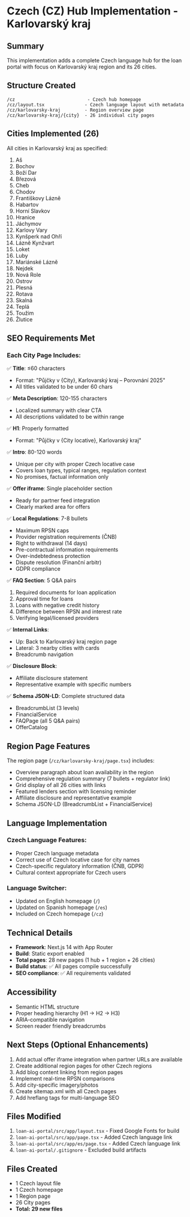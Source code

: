 # Czech (CZ) Hub Implementation - Karlovarský kraj

## Summary

This implementation adds a complete Czech language hub for the loan portal with focus on Karlovarský kraj region and its 26 cities.

## Structure Created

```
/cz                           - Czech hub homepage
/cz/layout.tsx               - Czech language layout with metadata
/cz/karlovarsky-kraj         - Region overview page
/cz/karlovarsky-kraj/{city}  - 26 individual city pages
```

## Cities Implemented (26)

All cities in Karlovarský kraj as specified:

1. Aš
2. Bochov
3. Boží Dar
4. Březová
5. Cheb
6. Chodov
7. Františkovy Lázně
8. Habartov
9. Horní Slavkov
10. Hranice
11. Jáchymov
12. Karlovy Vary
13. Kynšperk nad Ohří
14. Lázně Kynžvart
15. Loket
16. Luby
17. Mariánské Lázně
18. Nejdek
19. Nová Role
20. Ostrov
21. Plesná
22. Rotava
23. Skalná
24. Teplá
25. Toužim
26. Žlutice

## SEO Requirements Met

### Each City Page Includes:

✅ **Title**: ≤60 characters
   - Format: "Půjčky v {City}, Karlovarský kraj – Porovnání 2025"
   - All titles validated to be under 60 chars

✅ **Meta Description**: 120-155 characters
   - Localized summary with clear CTA
   - All descriptions validated to be within range

✅ **H1**: Properly formatted
   - Format: "Půjčky v {City locative}, Karlovarský kraj"

✅ **Intro**: 80-120 words
   - Unique per city with proper Czech locative case
   - Covers loan types, typical ranges, regulation context
   - No promises, factual information only

✅ **Offer iframe**: Single placeholder section
   - Ready for partner feed integration
   - Clearly marked area for offers

✅ **Local Regulations**: 7-8 bullets
   - Maximum RPSN caps
   - Provider registration requirements (ČNB)
   - Right to withdrawal (14 days)
   - Pre-contractual information requirements
   - Over-indebtedness protection
   - Dispute resolution (Finanční arbitr)
   - GDPR compliance

✅ **FAQ Section**: 5 Q&A pairs
   1. Required documents for loan application
   2. Approval time for loans
   3. Loans with negative credit history
   4. Difference between RPSN and interest rate
   5. Verifying legal/licensed providers

✅ **Internal Links**:
   - Up: Back to Karlovarský kraj region page
   - Lateral: 3 nearby cities with cards
   - Breadcrumb navigation

✅ **Disclosure Block**:
   - Affiliate disclosure statement
   - Representative example with specific numbers

✅ **Schema JSON-LD**: Complete structured data
   - BreadcrumbList (3 levels)
   - FinancialService
   - FAQPage (all 5 Q&A pairs)
   - OfferCatalog

## Region Page Features

The region page (`/cz/karlovarsky-kraj/page.tsx`) includes:

- Overview paragraph about loan availability in the region
- Comprehensive regulation summary (7 bullets + regulator link)
- Grid display of all 26 cities with links
- Featured lenders section with licensing reminder
- Affiliate disclosure and representative example
- Schema JSON-LD (BreadcrumbList + FinancialService)

## Language Implementation

### Czech Language Features:
- Proper Czech language metadata
- Correct use of Czech locative case for city names
- Czech-specific regulatory information (ČNB, GDPR)
- Cultural context appropriate for Czech users

### Language Switcher:
- Updated on English homepage (`/`)
- Updated on Spanish homepage (`/es`)
- Included on Czech homepage (`/cz`)

## Technical Details

- **Framework**: Next.js 14 with App Router
- **Build**: Static export enabled
- **Total pages**: 28 new pages (1 hub + 1 region + 26 cities)
- **Build status**: ✅ All pages compile successfully
- **SEO compliance**: ✅ All requirements validated

## Accessibility

- Semantic HTML structure
- Proper heading hierarchy (H1 → H2 → H3)
- ARIA-compatible navigation
- Screen reader friendly breadcrumbs

## Next Steps (Optional Enhancements)

1. Add actual offer iframe integration when partner URLs are available
2. Create additional region pages for other Czech regions
3. Add blog content linking from region pages
4. Implement real-time RPSN comparisons
5. Add city-specific imagery/photos
6. Create sitemap.xml with all Czech pages
7. Add hreflang tags for multi-language SEO

## Files Modified

1. `loan-ai-portal/src/app/layout.tsx` - Fixed Google Fonts for build
2. `loan-ai-portal/src/app/page.tsx` - Added Czech language link
3. `loan-ai-portal/src/app/es/page.tsx` - Added Czech language link
4. `loan-ai-portal/.gitignore` - Excluded build artifacts

## Files Created

- 1 Czech layout file
- 1 Czech homepage
- 1 Region page
- 26 City pages
- **Total: 29 new files**
